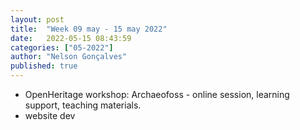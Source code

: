 ```yaml
---
layout: post
title:  "Week 09 may - 15 may 2022"
date:   2022-05-15 08:43:59
categories: ["05-2022"]
author: "Nelson Gonçalves"
published: true
---
```



* OpenHeritage workshop: Archaeofoss - online session, learning support, teaching materials.
* website dev


